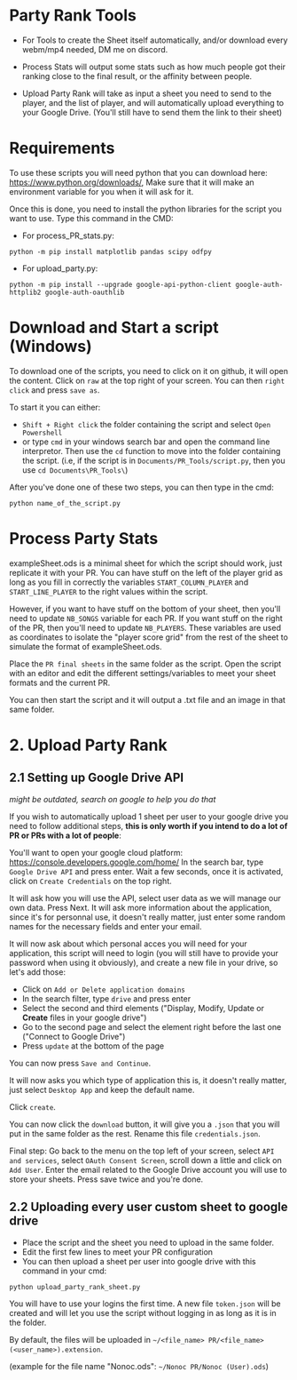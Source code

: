 # Party Rank Tools

- For Tools to create the Sheet itself automatically, and/or download every webm/mp4 needed, DM me on discord.

- Process Stats will output some stats such as how much people got their ranking close to the final result, or the affinity between people.

- Upload Party Rank will take as input a sheet you need to send to the player, and the list of player, and will automatically upload everything to your Google Drive. (You'll still have to send them the link to their sheet)

# Requirements

To use these scripts you will need python that you can download here: <https://www.python.org/downloads/>,
Make sure that it will make an environment variable for you when it will ask for it.

Once this is done, you need to install the python libraries for the script you want to use. Type this command in the CMD:

- For process_PR_stats.py:
```
python -m pip install matplotlib pandas scipy odfpy
```

- For upload_party.py:
```
python -m pip install --upgrade google-api-python-client google-auth-httplib2 google-auth-oauthlib
```

# Download and Start a script (Windows)

To download one of the scripts, you need to click on it on github, it will open the content. Click on `raw` at the top right of your screen. You can then `right click` and press `save as`.

To start it you can either:
- `Shift + Right click` the folder containing the script and select `Open Powershell`
- or type `cmd` in your windows search bar and open the command line interpretor. Then use the `cd` function to move into the folder containing the script. (i.e, if the script is in `Documents/PR_Tools/script.py`, then you use `cd Documents\PR_Tools\`)
  
After you've done one of these two steps, you can then type in the cmd:
```
python name_of_the_script.py
```

# Process Party Stats

exampleSheet.ods is a minimal sheet for which the script should work, just replicate it with your PR. You can have stuff on the left of the player grid as long as you fill in correctly the variables `START_COLUMN_PLAYER` and `START_LINE_PLAYER` to the right values within the script.

However, if you want to have stuff on the bottom of your sheet, then you'll need to update `NB_SONGS` variable for each PR. If you want stuff on the right of the PR, then you'll need to update `NB_PLAYERS`. These variables are used as coordinates to isolate the "player score grid" from the rest of the sheet to simulate the format of exampleSheet.ods.

Place the `PR final sheets` in the same folder as the script. Open the script with an editor and edit the different settings/variables to meet your sheet formats and the current PR.

You can then start the script and it will output a .txt file and an image in that same folder.

# 2. Upload Party Rank

## 2.1 Setting up Google Drive API

*might be outdated, search on google to help you do that*

If you wish to automatically upload 1 sheet per user to your google drive you need to follow additional steps, **this is only worth if you intend to do a lot of PR or PRs with a lot of people**:

You'll want to open your google cloud platform:
<https://console.developers.google.com/home/>
In the search bar, type `Google Drive API` and press enter. Wait a few seconds, once it is activated, click on `Create Credentials` on the top right.

It will ask how you will use the API, select user data as we will manage our own data. Press Next. It will ask more information about the application, since it's for personnal use, it doesn't really matter, just enter some random names for the necessary fields and enter your email.

It will now ask about which personal acces you will need for your application, this script will need to login (you will still have to provide your password when using it obviously), and create a new file in your drive, so let's add those:
- Click on `Add or Delete application domains`
- In the search filter, type `drive` and press enter
- Select the second and third elements ("Display, Modify, Update or **Create** files in your google drive")
- Go to the second page and select the element right before the last one ("Connect to Google Drive")
- Press `update` at the bottom of the page

You can now press `Save and Continue`.

It will now asks you which type of application this is, it doesn't really matter, just select `Desktop App` and keep the default name.

Click `create`.

You can now click the `download` button, it will give you a `.json` that you will put in the same folder as the rest. Rename this file `credentials.json`.

Final step: Go back to the menu on the top left of your screen, select `API and services`, select `OAuth Consent Screen`, scroll down a little and click on `Add User`. Enter the email related to the Google Drive account you will use to store your sheets. Press save twice and you're done.


## 2.2 Uploading every user custom sheet to google drive

- Place the script and the sheet you need to upload in the same folder.
- Edit the first few lines to meet your PR configuration
- You can then upload a sheet per user into google drive with this command in your cmd:
```
python upload_party_rank_sheet.py
```
You will have to use your logins the first time. A new file `token.json` will be created and will let you use the script without logging in as long as it is in the folder.

By default, the files will be uploaded in `~/<file_name> PR/<file_name> (<user_name>).extension`.

(example for the file name "Nonoc.ods": `~/Nonoc PR/Nonoc (User).ods`)
